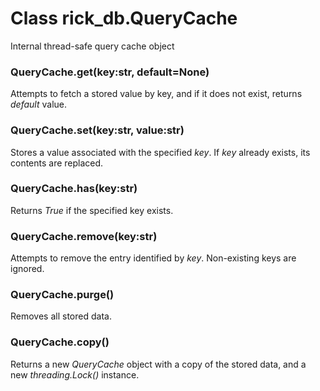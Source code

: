 # Class rick_db.**QueryCache**

Internal thread-safe query cache object

### QueryCache.**get(key:str, default=None)**

Attempts to fetch a stored value by key, and if it does not exist, returns *default* value.

### QueryCache.**set(key:str, value:str)**

Stores a value associated with the specified *key*. If *key* already exists, its contents are replaced.

### QueryCache.**has(key:str)**

Returns *True* if the specified key exists.

### QueryCache.**remove(key:str)**

Attempts to remove the entry identified by *key*. Non-existing keys are ignored.

### QueryCache.**purge()**

Removes all stored data.

### QueryCache.**copy()**

Returns a new *QueryCache* object with a copy of the stored data, and a new *threading.Lock()* instance.
